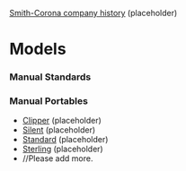 <!-- TITLE: Corona -->
<!-- SUBTITLE: Add a quick summary of Corona --> 
[Smith-Corona company history](/Corona/history) (placeholder)
# Models
### Manual Standards

### Manual Portables
* [Clipper](/Corona/Clipper) (placeholder)
* [Silent](/Corona/Silent) (placeholder)
* [Standard](/Corona/Standard) (placeholder)
* [Sterling](/Corona/Sterling) (placeholder)
* //Please add more.
